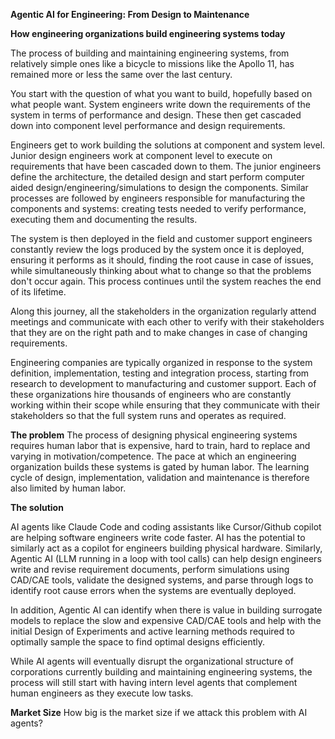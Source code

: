 **Agentic AI for Engineering: From Design to Maintenance**

**How engineering organizations build engineering systems today**

The process of building and maintaining engineering systems, from relatively simple ones like a bicycle to missions like the Apollo 11, has remained more or less the same over the last century. 

You start with the question of what you want to build, hopefully based on what people want. System engineers write down the requirements of the system in terms of performance and design. These then get cascaded down into component level performance and design requirements. 

Engineers get to work building the solutions at component and system level. Junior design engineers work at component level to execute on requirements that have been cascaded down to them. The junior engineers define the architecture, the detailed design and start perform computer aided design/engineering/simulations to design the components. Similar processes are followed by engineers responsible for manufacturing the components and systems: creating tests needed to verify performance, executing them and documenting the results. 

The system is then deployed in the field and customer support engineers constantly review the logs produced by the system once it is deployed, ensuring it performs as it should, finding the root cause in case of issues, while simultaneously thinking about what to change so that the problems don't occur again. This process continues until the system reaches the end of its lifetime. 

Along this journey, all the stakeholders in the organization regularly attend meetings and communicate with each other to verify with their stakeholders that they are on the right path and to make changes in case of changing requirements. 

Engineering companies are typically organized in response to the system definition, implementation, testing and integration process, starting from research to development to manufacturing and customer support. Each of these organizations hire thousands of engineers who are constantly working within their scope while ensuring that they communicate with their stakeholders so that the full system runs and operates as required.

**The problem**
The process of designing physical engineering systems requires human labor that is expensive, hard to train, hard to replace and varying in motivation/competence. The pace at which an engineering organization builds these systems is gated by human labor. The learning cycle of design, implementation, validation and maintenance is therefore also limited by human labor. 

**The solution**

AI agents like Claude Code and coding assistants like Cursor/Github copilot are helping software engineers write code faster. AI has the potential to similarly act as a copilot for engineers building physical hardware. Similarly, Agentic AI (LLM running in a loop with tool calls) can help design engineers write and revise requirement documents, perform simulations using CAD/CAE tools, validate the designed systems, and parse through logs to identify root cause errors when the systems are eventually deployed. 

In addition, Agentic AI can identify when there is value in building surrogate models to replace the slow and expensive CAD/CAE tools and help with the initial Design of Experiments and active learning methods required to optimally sample the space to find optimal designs efficiently. 

While AI agents will eventually disrupt the organizational structure of corporations currently building and maintaining engineering systems, the process will still start with having intern level agents that complement human engineers as they execute low tasks. 

**Market Size**
How big is the market size if we attack this problem with AI agents? 